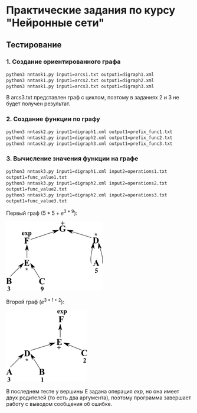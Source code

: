 # Практические задания по курсу "Нейронные сети"
## Тестирование
### 1. Создание ориентированного графа 
```
python3 nntask1.py input1=arcs1.txt output1=digraph1.xml
python3 nntask1.py input1=arcs2.txt output1=digraph2.xml
python3 nntask1.py input1=arcs3.txt output1=digraph3.xml
```
В arcs3.txt представлен граф с циклом, поэтому в заданиях 2 и 3 не будет получен результат.
### 2. Создание функции по графу
```
python3 nntask2.py input1=digraph1.xml output1=prefix_func1.txt
python3 nntask2.py input1=digraph2.xml output1=prefix_func2.txt
python3 nntask2.py input1=digraph3.xml output1=prefix_func3.txt
```

### 3. Вычисление значения функции на графе
```
python3 nntask3.py input1=digraph1.xml input2=operations1.txt output1=func_value1.txt
python3 nntask3.py input1=digraph2.xml input2=operations2.txt output1=func_value2.txt
python3 nntask3.py input1=digraph2.xml input2=operations3.txt output1=func_value3.txt
```
Первый граф ($5 * 5 + e^{3 * 9}$):

![](https://github.com/unins000exe/NI/blob/main/img/test1.png)

Второй граф ($e^{3 * 1 + 2}$):

![](https://github.com/unins000exe/NI/blob/main/img/test2.png)

В последнем тесте у вершины E задана операция $exp$, но она имеет двух родителей (то есть два аргумента), поэтому программа завершает работу с выводом сообщения об ошибке.
